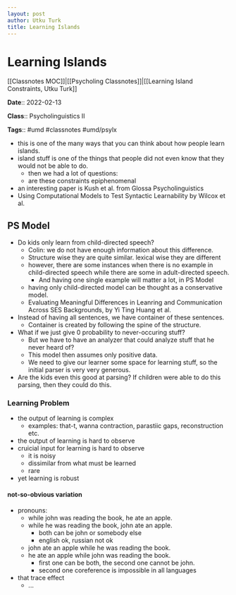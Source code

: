```yaml
---
layout: post
author: Utku Turk
title: Learning Islands
---
```


# Learning Islands

[[Classnotes MOC]]|[[Psycholing Classnotes]]|[[Learning Island Constraints, Utku Turk]]

**Date**:: 2022-02-13

**Class**:: Psycholinguistics II

**Tags**:: #umd #classnotes  #umd/psylx

- this is one of the many ways that you can think about how people learn islands.
- island stuff is one of the things that people did not even know that they would not be able to do.
	- then we had a lot of questions:
	- are these constraints epiphenomenal
- an interesting paper is Kush et al. from Glossa Psycholinguistics
- Using Computational Models to Test Syntactic Learnability by Wilcox et al. 

## PS Model
- Do kids only learn from child-directed speech?
	- Colin: we do not have enough information about this difference.
	- Structure wise they are quite similar. lexical wise they are different
	- however, there are some instances when there is no example in child-directed speech while there are some in adult-directed speech. 
		- And having one single example will matter a lot, in PS Model
	- having only child-directed model can be thought as a conservative model.
	- Evaluating Meaningful Differences in Leanring and Communication Across SES Backgrounds, by Yi Ting Huang et al.
- Instead of having all sentences, we have container of these sentences.
	- Container is created by following the spine of the structure. 
- What if we just give 0 probability to never-occuring stuff?
	- But we have to have an analyzer that could analyze stuff that he never heard of?
	- This model then assumes only positive data.
	- We need to give our learner some space for learning stuff, so the initial parser is very very generous. 
- Are the kids even this good at parsing? If children were able to do this parsing, then they could do this.


### Learning Problem
- the output of learning is complex
	- examples: that-t, wanna contraction, parastiic gaps, reconstruction etc.
- the output of learning is hard to observe
- cruicial input for learning is hard to observe
	- it is noisy
	- dissimilar from what must be learned
	- rare
- yet learning is robust

#### not-so-obvious variation
- pronouns:
	- while john was reading the book, he ate an apple.
	- while he was reading the book, john ate an apple.
		- both can be john or somebody else
		- english ok, russian not ok
	- john ate an apple while he was reading the book.
	- he ate an apple while john was reading the book.
		- first one can be both, the second one cannot be john.
		- second one coreference is impossible in all languages
- that trace effect
	- ...

